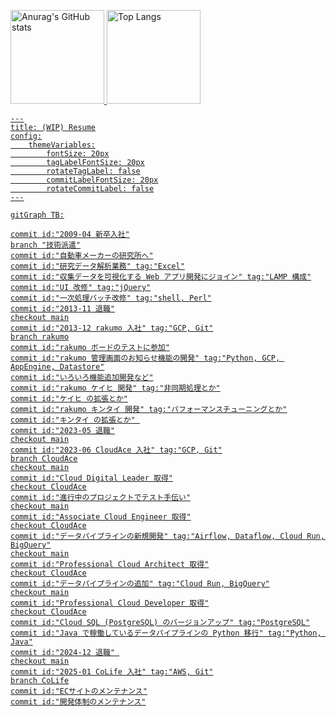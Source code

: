 <!--
### Hi there 👋

**hajimedic/hajimedic** is a ✨ _special_ ✨ repository because its `README.md` (this file) appears on your GitHub profile.

Here are some ideas to get you started:

- 🔭 I’m currently working on ...
- 🌱 I’m currently learning ...
- 👯 I’m looking to collaborate on ...
- 🤔 I’m looking for help with ...
- 💬 Ask me about ...
- 📫 How to reach me: ...
- 😄 Pronouns: ...
- ⚡ Fun fact: ...
-->

<p align="left"> 
    <a href="https://github.com/anuraghazra/github-readme-stats"><img alt="Anurag's GitHub stats" src="https://github-readme-stats.vercel.app/api?username=hajimedic&count_private=true&show_icons=true&theme=gruvbox" height="150px" />
    <a href="https://github.com/anuraghazra/github-readme-stats"><img alt="Top Langs" src="https://github-readme-stats.vercel.app/api/top-langs/?username=hajimedic&layout=compact&count_private=true&theme=gruvbox" height="150px" />
</p>

```mermaid
---
title: (WIP) Resume
config:
    themeVariables:
        fontSize: 20px
        tagLabelFontSize: 20px
        rotateTagLabel: false
        commitLabelFontSize: 20px
        rotateCommitLabel: false
---

gitGraph TB:

commit id:"2009-04 新卒入社"
branch "技術派遣"
commit id:"自動車メーカーの研究所へ"
commit id:"研究データ解析業務" tag:"Excel"
commit id:"収集データを可視化する Web アプリ開発にジョイン" tag:"LAMP 構成"
commit id:"UI 改修" tag:"jQuery"
commit id:"一次処理バッチ改修" tag:"shell, Perl"
commit id:"2013-11 退職"
checkout main
commit id:"2013-12 rakumo 入社" tag:"GCP, Git"
branch rakumo
commit id:"rakumo ボードのテストに参加"
commit id:"rakumo 管理画面のお知らせ機能の開発" tag:"Python, GCP, AppEngine, Datastore"
commit id:"いろいろ機能追加開発など"
commit id:"rakumo ケイヒ 開発" tag:"非同期処理とか"
commit id:"ケイヒ の拡張とか"
commit id:"rakumo キンタイ 開発" tag:"パフォーマンスチューニングとか"
commit id:"キンタイ の拡張とか" 
commit id:"2023-05 退職"
checkout main
commit id:"2023-06 CloudAce 入社" tag:"GCP, Git"
branch CloudAce
checkout main
commit id:"Cloud Digital Leader 取得"
checkout CloudAce
commit id:"進行中のプロジェクトでテスト手伝い"
checkout main
commit id:"Associate Cloud Engineer 取得"
checkout CloudAce
commit id:"データパイプラインの新規開発" tag:"Airflow, Dataflow, Cloud Run, BigQuery"
checkout main
commit id:"Professional Cloud Architect 取得"
checkout CloudAce
commit id:"データパイプラインの追加" tag:"Cloud Run, BigQuery"
checkout main
commit id:"Professional Cloud Developer 取得"
checkout CloudAce
commit id:"Cloud SQL (PostgreSQL) のバージョンアップ" tag:"PostgreSQL"
commit id:"Java で稼働しているデータパイプラインの Python 移行" tag:"Python, Java"
commit id:"2024-12 退職" 
checkout main
commit id:"2025-01 CoLife 入社" tag:"AWS, Git"
branch CoLife
commit id:"ECサイトのメンテナンス"
commit id:"開発体制のメンテナンス"

```
